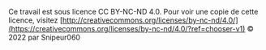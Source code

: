 Ce travail est sous licence CC BY-NC-ND 4.0. Pour voir une copie de cette licence, visitez [http://creativecommons.org/licenses/by-nc-nd/4.0/](https://creativecommons.org/licenses/by-nc-nd/4.0/?ref=chooser-v1) © 2022 par Snipeur060

